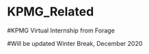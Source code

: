# KPMG_Related


#KPMG Virtual Internship from Forage



#Will be updated Winter Break, December 2020 

